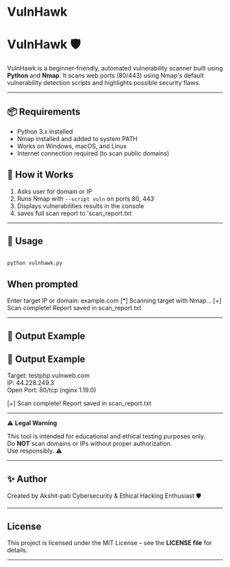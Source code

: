 # VulnHawk

# VulnHawk 🛡️

VulnHawk is a beginner-friendly, automated vulnerability scanner built using **Python** and **Nmap**. It scans web ports (80/443) using Nmap's default vulnerability  detection scripts and highlights possible security flaws.

---

## 📦 Requirements

- Python 3.x installed  
- Nmap installed and added to system PATH  
- Works on Windows, macOS, and Linux  
- Internet connection required (to scan public domains)

## 🔧 How it Works

1. Asks user for domain or IP  
2. Runs Nmap with `--script vuln` on ports 80, 443  
3. Displays vulnerabilities results  in the  console  
4. saves full scan report to 'scan_report.txt

---

## 🚀 Usage

```bash

python vulnhawk.py

```
## When prompted
Enter target IP or domain: example.com
[*] Scanning target with Nmap...
[+] Scan complete! Report saved in scan_report.txt

---
## 📝 Output Example

## 📝 Output Example

Target: testphp.vulnweb.com  
IP: 44.228.249.3  
Open Port: 80/tcp (nginx 1.19.0)

[+] Scan complete! Report saved in scan_report.txt

---

 ⚠️ **Legal Warning**

This tool is intended for educational and ethical testing purposes only.  
Do **NOT** scan domains or IPs without proper authorization.  
Use responsibly. ⚠️

---

## ✨ Author

Created by Akshit-pati 
Cybersecurity & Ethical Hacking Enthusiast 🛡️  

---
## License
This project is licensed under the MIT License – see the **LICENSE file** for details.

----
